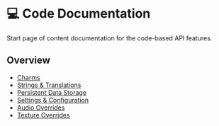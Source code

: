 # 💻 Code Documentation

<show-structure for="chapter" depth="2"/>

<link-summary>
Start page of content documentation for the code-based API features.
</link-summary>

## Overview

- [Charms](Charms.md)
- [Strings & Translations](Strings.md)
- [Persistent Data Storage](SaveData.md)
- [Settings & Configuration](Settings.md)
- [Audio Overrides](AudioOverrides.md)
- [Texture Overrides](TextureOverrides.md)